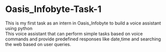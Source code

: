 # Oasis_Infobyte-Task-1
This is my first task as an intern in Oasis_Infobyte to build a voice assistant using python
<br>
This voice assistant that can perform simple tasks based on voice commands and provide predefined responses like date,time and searching the web based on user queries.
